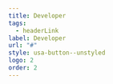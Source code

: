```yaml
---
title: Developer
tags:
  - headerLink
label: Developer
url: "#"
style: usa-button--unstyled
logo: 2
order: 2
---
```

